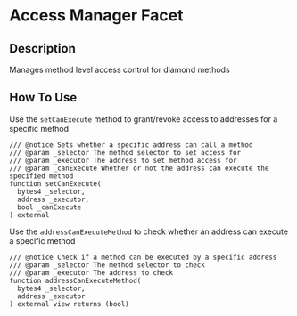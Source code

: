 # Access Manager Facet

## Description

Manages method level access control for diamond methods

## How To Use

Use the `setCanExecute` method to grant/revoke access to addresses for a specific method

```solidity
/// @notice Sets whether a specific address can call a method
/// @param _selector The method selector to set access for
/// @param _executor The address to set method access for
/// @param _canExecute Whether or not the address can execute the specified method
function setCanExecute(
  bytes4 _selector,
  address _executor,
  bool _canExecute
) external
```

Use the `addressCanExecuteMethod` to check whether an address can execute a specific method

```solidity
/// @notice Check if a method can be executed by a specific address
/// @param _selector The method selector to check
/// @param _executor The address to check
function addressCanExecuteMethod(
  bytes4 _selector,
  address _executor
) external view returns (bool)
```
